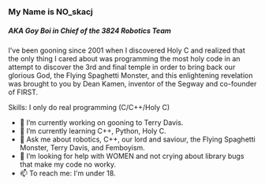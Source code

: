 ### My Name is NO_skacj 
##### AKA Goy Boi in Chief of the 3824 Robotics Team

I’ve been gooning since 2001 when I discovered Holy C and realized that the only thing I cared about was programming the most holy code in an attempt to discover the 3rd and final temple in order to bring back our glorious God, the Flying Spaghetti Monster, and this enlightening revelation was brought to you by Dean Kamen, inventor of the Segway and co-founder of FIRST.

Skills: I only do real programming (C/C++/Holy C)

- 🔭 I’m currently working on gooning to Terry Davis.
- 🌱 I’m currently learning C++, Python, Holy C.
- 💬 Ask me about robotics, C++, our lord and saviour, the Flying Spaghetti Monster, Terry Davis, and Femboyism.
- 🤔 I’m looking for help with WOMEN and not crying about library bugs that make my code no worky.
- 📫 To reach me: I'm under 18.
